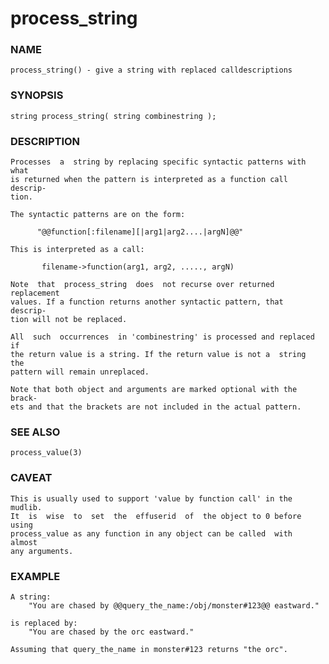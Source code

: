 # process_string

### NAME

    process_string() - give a string with replaced calldescriptions

### SYNOPSIS

    string process_string( string combinestring );

### DESCRIPTION

    Processes  a  string by replacing specific syntactic patterns with what
    is returned when the pattern is interpreted as a function call descrip‐
    tion.

    The syntactic patterns are on the form:

          "@@function[:filename][|arg1|arg2....|argN]@@"

    This is interpreted as a call:

           filename->function(arg1, arg2, ....., argN)

    Note  that  process_string  does  not recurse over returned replacement
    values. If a function returns another syntactic pattern, that  descrip‐
    tion will not be replaced.

    All  such  occurrences  in 'combinestring' is processed and replaced if
    the return value is a string. If the return value is not a  string  the
    pattern will remain unreplaced.

    Note that both object and arguments are marked optional with the brack‐
    ets and that the brackets are not included in the actual pattern.

### SEE ALSO

    process_value(3)

### CAVEAT

    This is usually used to support 'value by function call' in the mudlib.
    It  is  wise  to  set  the  effuserid  of  the object to 0 before using
    process_value as any function in any object can be called  with  almost
    any arguments.

### EXAMPLE

    A string:
        "You are chased by @@query_the_name:/obj/monster#123@@ eastward."

    is replaced by:
        "You are chased by the orc eastward."

    Assuming that query_the_name in monster#123 returns "the orc".

